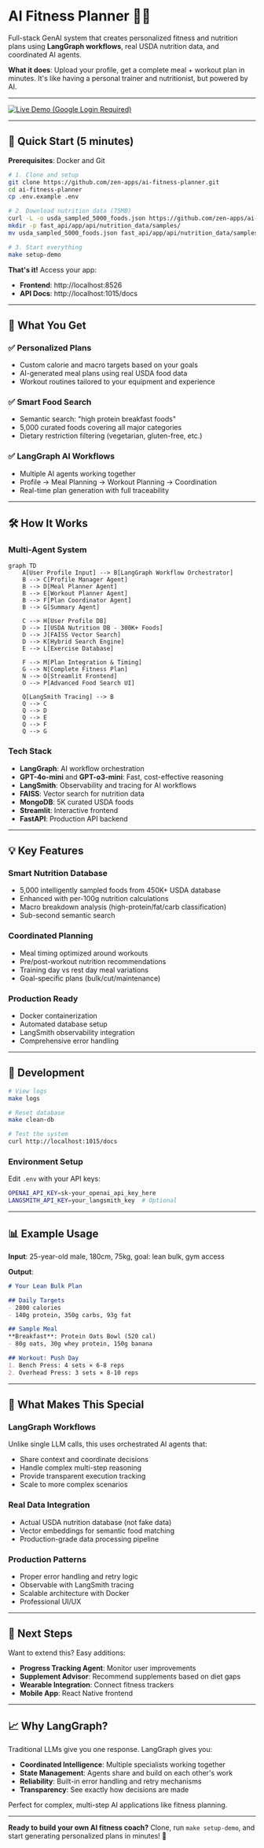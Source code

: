 # AI Fitness Planner 🏋️‍♂️

Full-stack GenAI system that creates personalized fitness and nutrition plans using **LangGraph workflows**, real USDA nutrition data, and coordinated AI agents.

**What it does**: Upload your profile, get a complete meal + workout plan in minutes. It's like having a personal trainer and nutritionist, but powered by AI.

---

<a href="https://labs.joshjanzen.com/"><img src="https://img.shields.io/badge/🔗_Live-Demo-brightgreen?style=for-the-badge" alt="Live Demo (Google Login Required)"></a>

---

## 🚀 Quick Start (5 minutes)

**Prerequisites**: Docker and Git

```bash
# 1. Clone and setup
git clone https://github.com/zen-apps/ai-fitness-planner.git
cd ai-fitness-planner
cp .env.example .env

# 2. Download nutrition data (75MB)
curl -L -o usda_sampled_5000_foods.json https://github.com/zen-apps/ai-fitness-planner/releases/download/v1.0.0/usda_sampled_5000_foods.json
mkdir -p fast_api/app/api/nutrition_data/samples/
mv usda_sampled_5000_foods.json fast_api/app/api/nutrition_data/samples/

# 3. Start everything
make setup-demo
```

**That's it!** Access your app:
- **Frontend**: http://localhost:8526
- **API Docs**: http://localhost:1015/docs

---

## 🎯 What You Get

### ✅ **Personalized Plans**
- Custom calorie and macro targets based on your goals
- AI-generated meal plans using real USDA food data
- Workout routines tailored to your equipment and experience

### ✅ **Smart Food Search**
- Semantic search: "high protein breakfast foods" 
- 5,000 curated foods covering all major categories
- Dietary restriction filtering (vegetarian, gluten-free, etc.)

### ✅ **LangGraph AI Workflows**
- Multiple AI agents working together
- Profile → Meal Planning → Workout Planning → Coordination
- Real-time plan generation with full traceability

---

## 🛠️ How It Works

### **Multi-Agent System**

```mermaid
graph TD
    A[User Profile Input] --> B[LangGraph Workflow Orchestrator]
    B --> C[Profile Manager Agent]
    B --> D[Meal Planner Agent]
    B --> E[Workout Planner Agent]
    B --> F[Plan Coordinator Agent]
    B --> G[Summary Agent]
    
    C --> H[User Profile DB]
    D --> I[USDA Nutrition DB - 300K+ Foods]
    D --> J[FAISS Vector Search]
    D --> K[Hybrid Search Engine]
    E --> L[Exercise Database]
    
    F --> M[Plan Integration & Timing]
    G --> N[Complete Fitness Plan]
    N --> O[Streamlit Frontend]
    O --> P[Advanced Food Search UI]
    
    Q[LangSmith Tracing] --> B
    Q --> C
    Q --> D
    Q --> E
    Q --> F
    Q --> G
```

### **Tech Stack**
- **LangGraph**: AI workflow orchestration
- **GPT-4o-mini** and **GPT-o3-mini**: Fast, cost-effective reasoning
- **LangSmith**: Observability and tracing for AI workflows
- **FAISS**: Vector search for nutrition data
- **MongoDB**: 5K curated USDA foods
- **Streamlit**: Interactive frontend
- **FastAPI**: Production API backend

---

## 💡 Key Features

### **Smart Nutrition Database**
- 5,000 intelligently sampled foods from 450K+ USDA database
- Enhanced with per-100g nutrition calculations
- Macro breakdown analysis (high-protein/fat/carb classification)
- Sub-second semantic search

### **Coordinated Planning**
- Meal timing optimized around workouts
- Pre/post-workout nutrition recommendations
- Training day vs rest day meal variations
- Goal-specific plans (bulk/cut/maintenance)

### **Production Ready**
- Docker containerization
- Automated database setup
- LangSmith observability integration
- Comprehensive error handling

---

## 🔧 Development

```bash
# View logs
make logs

# Reset database
make clean-db

# Test the system
curl http://localhost:1015/docs
```

### **Environment Setup**
Edit `.env` with your API keys:
```bash
OPENAI_API_KEY=sk-your_openai_api_key_here
LANGSMITH_API_KEY=your_langsmith_key  # Optional
```

---

## 📊 Example Usage

**Input**: 25-year-old male, 180cm, 75kg, goal: lean bulk, gym access

**Output**:
```markdown
# Your Lean Bulk Plan

## Daily Targets
- 2800 calories
- 140g protein, 350g carbs, 93g fat

## Sample Meal
**Breakfast**: Protein Oats Bowl (520 cal)
- 80g oats, 30g whey protein, 150g banana

## Workout: Push Day
1. Bench Press: 4 sets × 6-8 reps
2. Overhead Press: 3 sets × 8-10 reps
```

---

## 🎨 What Makes This Special

### **LangGraph Workflows**
Unlike single LLM calls, this uses orchestrated AI agents that:
- Share context and coordinate decisions
- Handle complex multi-step reasoning
- Provide transparent execution tracking
- Scale to more complex scenarios

### **Real Data Integration**
- Actual USDA nutrition database (not fake data)
- Vector embeddings for semantic food matching
- Production-grade data processing pipeline

### **Production Patterns**
- Proper error handling and retry logic
- Observable with LangSmith tracing
- Scalable architecture with Docker
- Professional UI/UX

---

## 🚀 Next Steps

Want to extend this? Easy additions:
- **Progress Tracking Agent**: Monitor user improvements
- **Supplement Advisor**: Recommend supplements based on diet gaps
- **Wearable Integration**: Connect fitness trackers
- **Mobile App**: React Native frontend

---

## 📈 Why LangGraph?

Traditional LLMs give you one response. LangGraph gives you:
- **Coordinated Intelligence**: Multiple specialists working together
- **State Management**: Agents share and build on each other's work
- **Reliability**: Built-in error handling and retry mechanisms
- **Transparency**: See exactly how decisions are made

Perfect for complex, multi-step AI applications like fitness planning.

---

**Ready to build your own AI fitness coach?** Clone, run `make setup-demo`, and start generating personalized plans in minutes! 💪